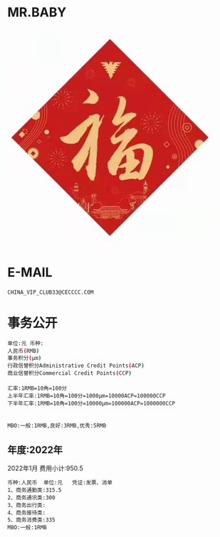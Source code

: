 MR.BABY
======

![image](docs/image/loveF.jpg)

E-MAIL
======

```bash
CHINA_VIP_CLUB33@CECCCC.COM
```

事务公开
======

```bash
单位:元 币种:
人民币(RMB)
事务积分(μm)
行政信誉积分Administrative Credit Points(ACP)
商业信誉积分Commercial Credit Points(CCP)

汇率:1RMB=10角=100分
上半年汇率:1RMB=10角=100分=1000μm=10000ACP=100000CCP
下半年汇率:1RMB=10角=100分=10000μm=100000ACP=1000000CCP


MBO:一般:1RMB,良好:3RMB,优秀:5RMB
```

年度:2022年
---

2022年1月 费用小计:950.5
```bash
币种:人民币  单位:元   凭证:发票、消单
1、商务通勤类:315.5
2、商务通讯类:300
3、商务出行类:
4、商务接待类:
5、商务消费类:335
MBO:一般:1RMB
```